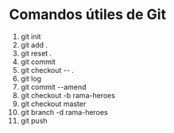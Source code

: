 # Comandos útiles de Git

1. git init
2. git add .
3. git reset .
3. git commit
5. git checkout -- .
6. git log 
7. git commit --amend 
8. git checkout -b rama-heroes 
9. git checkout master 
10. git branch -d rama-heroes
11. git push 